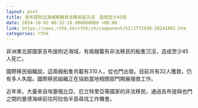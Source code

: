 ```yaml
---
layout: post
title: 吉布提附近海域兩艘非法移民船沉沒　造成至少45死
date: 2024-10-02 06:32:19.000000000 +08:00
link: https://news.rthk.hk/rthk/ch/component/k2/1772938-20241002.htm
categories: rthk
---
```


非洲東北部國家吉布提附近海域，有兩艘載有非法移民的船隻沉沒，造成至少45人死亡。

國際移民組織說，這兩艘船隻共載有310人，從也門出發。目前共有32人獲救，仍有多人失蹤。國際移民組織正在協助當地相關部門開展搜救工作。

近年來，大量來自埃塞俄比亞、厄立特里亞等國家的非法移民，通過吉布提與也門之間的曼德海峽前往阿拉伯半島尋找工作機會。
